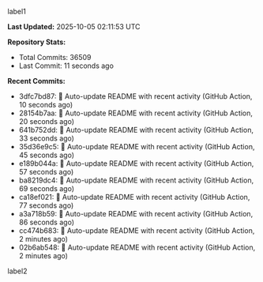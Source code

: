 
label1 
<!-- ACTIVITY_START -->
**Last Updated:** 2025-10-05 02:11:53 UTC

**Repository Stats:**
- Total Commits: 36509
- Last Commit: 11 seconds ago

**Recent Commits:**
- 3dfc7bd87: 🤖 Auto-update README with recent activity (GitHub Action, 10 seconds ago)
- 28154b7aa: 🤖 Auto-update README with recent activity (GitHub Action, 20 seconds ago)
- 641b752dd: 🤖 Auto-update README with recent activity (GitHub Action, 33 seconds ago)
- 35d36e9c5: 🤖 Auto-update README with recent activity (GitHub Action, 45 seconds ago)
- e189b044a: 🤖 Auto-update README with recent activity (GitHub Action, 57 seconds ago)
- ba8219dc4: 🤖 Auto-update README with recent activity (GitHub Action, 69 seconds ago)
- ca18ef021: 🤖 Auto-update README with recent activity (GitHub Action, 77 seconds ago)
- a3a718b59: 🤖 Auto-update README with recent activity (GitHub Action, 86 seconds ago)
- cc474b683: 🤖 Auto-update README with recent activity (GitHub Action, 2 minutes ago)
- 02b6ab548: 🤖 Auto-update README with recent activity (GitHub Action, 2 minutes ago)
<!-- ACTIVITY_END -->

label2
